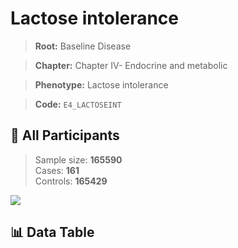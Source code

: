 # Lactose intolerance

> **Root:** Baseline Disease  

> **Chapter:** Chapter IV- Endocrine and metabolic  

> **Phenotype:** Lactose intolerance  

> **Code:** `E4_LACTOSEINT`

## 🧪 All Participants  
> Sample size: **165590**  
> Cases: **161**  
> Controls: **165429**
<img src="/Sensitive/Figures/ALL/Incidence/E4_LACTOSEINT.png"/>

## 📊 Data Table
<CsvTableMRF src="/Sensitive/Data/ALL/Incidence/COX_E4_LACTOSEINT.csv"/>

